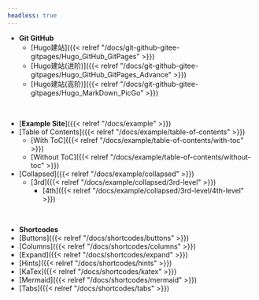 ```yaml
---
headless: true
---
```

- **Git GitHub**
  - [Hugo建站]({{< relref "/docs/git-github-gitee-gitpages/Hugo_GitHub_GitPages" >}})
  - [Hugo建站(进阶)]({{< relref "/docs/git-github-gitee-gitpages/Hugo_GitHub_GitPages_Advance" >}})
  - [Hugo建站(高阶)]({{< relref "/docs/git-github-gitee-gitpages/Hugo_MarkDown_PicGo" >}})
<br />

- [**Example Site**]({{< relref "/docs/example" >}})
- [Table of Contents]({{< relref "/docs/example/table-of-contents" >}})
  - [With ToC]({{< relref "/docs/example/table-of-contents/with-toc" >}})
  - [Without ToC]({{< relref "/docs/example/table-of-contents/without-toc" >}})
- [Collapsed]({{< relref "/docs/example/collapsed" >}})
  - [3rd]({{< relref "/docs/example/collapsed/3rd-level" >}})
    - [4th]({{< relref "/docs/example/collapsed/3rd-level/4th-level" >}})
<br />

- **Shortcodes**
- [Buttons]({{< relref "/docs/shortcodes/buttons" >}})
- [Columns]({{< relref "/docs/shortcodes/columns" >}})
- [Expand]({{< relref "/docs/shortcodes/expand" >}})
- [Hints]({{< relref "/docs/shortcodes/hints" >}})
- [KaTex]({{< relref "/docs/shortcodes/katex" >}})
- [Mermaid]({{< relref "/docs/shortcodes/mermaid" >}})
- [Tabs]({{< relref "/docs/shortcodes/tabs" >}})
<br />
